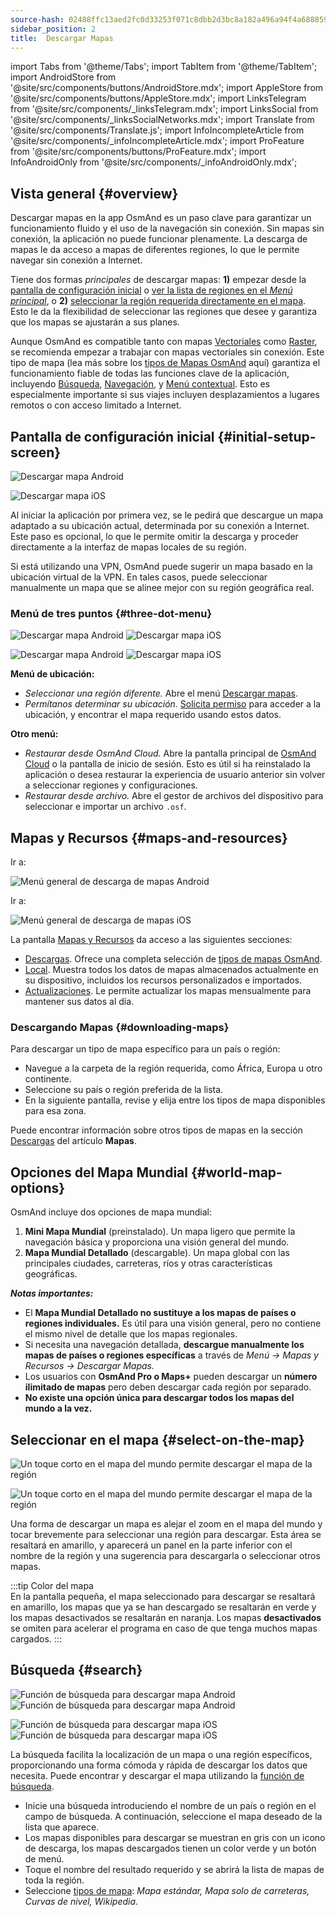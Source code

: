 ```yaml
---
source-hash: 02488ffc13aed2fc0d33253f071c8dbb2d3bc8a182a496a94f4a68885929b5dd
sidebar_position: 2
title:  Descargar Mapas
---
```


import Tabs from '@theme/Tabs';
import TabItem from '@theme/TabItem';
import AndroidStore from '@site/src/components/buttons/AndroidStore.mdx';
import AppleStore from '@site/src/components/buttons/AppleStore.mdx';
import LinksTelegram from '@site/src/components/_linksTelegram.mdx';
import LinksSocial from '@site/src/components/_linksSocialNetworks.mdx';
import Translate from '@site/src/components/Translate.js';
import InfoIncompleteArticle from '@site/src/components/_infoIncompleteArticle.mdx';
import ProFeature from '@site/src/components/buttons/ProFeature.mdx';
import InfoAndroidOnly from '@site/src/components/_infoAndroidOnly.mdx';



## Vista general {#overview}

Descargar mapas en la app OsmAnd es un paso clave para garantizar un funcionamiento fluido y el uso de la navegación sin conexión. Sin mapas sin conexión, la aplicación no puede funcionar plenamente. La descarga de mapas le da acceso a mapas de diferentes regiones, lo que le permite navegar sin conexión a Internet.  

Tiene dos formas *principales* de descargar mapas: **1)** empezar desde la [pantalla de configuración inicial](#initial-setup-screen) o [ver la lista de regiones en el *Menú principal*](#maps-and-resources), o **2)** [seleccionar la región requerida directamente en el mapa](#select-on-the-map). Esto le da la flexibilidad de seleccionar las regiones que desee y garantiza que los mapas se ajustarán a sus planes.  

Aunque OsmAnd es compatible tanto con mapas [Vectoriales](../map/vector-maps.md) como [Raster](../map/raster-maps.md), se recomienda empezar a trabajar con mapas vectoriales sin conexión. Este tipo de mapa (lea más sobre los [tipos de Mapas OsmAnd](../personal/maps-resources.md#map-types) aquí) garantiza el funcionamiento fiable de todas las funciones clave de la aplicación, incluyendo [Búsqueda](../search/index.md), [Navegación](../navigation/index.md), y [Menú contextual](../map/map-context-menu.md). Esto es especialmente importante si sus viajes incluyen desplazamientos a lugares remotos o con acceso limitado a Internet.


## Pantalla de configuración inicial {#initial-setup-screen}

<Tabs groupId="operating-systems" queryString="current-os">

<TabItem value="android" label="Android">

![Descargar mapa Android](@site/static/img/steps/start_screen_first_screen_andr.png)

</TabItem>

<TabItem value="ios" label="iOS">

![Descargar mapa iOS](@site/static/img/steps/start_screen_first_screen_ios.png)

</TabItem>

</Tabs>

Al iniciar la aplicación por primera vez, se le pedirá que descargue un mapa adaptado a su ubicación actual, determinada por su conexión a Internet. Este paso es opcional, lo que le permite omitir la descarga y proceder directamente a la interfaz de mapas locales de su región.  

Si está utilizando una VPN, OsmAnd puede sugerir un mapa basado en la ubicación virtual de la VPN. En tales casos, puede seleccionar manualmente un mapa que se alinee mejor con su región geográfica real.  


### Menú de tres puntos {#three-dot-menu}

<Tabs groupId="operating-systems" queryString="current-os">

<TabItem value="android" label="Android">

![Descargar mapa Android](@site/static/img/steps/start_screen_first_screen_location_andr.png)   ![Descargar mapa iOS](@site/static/img/steps/start_screen_first_screen_other_andr.png)

</TabItem>

<TabItem value="ios" label="iOS">

![Descargar mapa Android](@site/static/img/steps/start_screen_first_screen_location_ios.png)   ![Descargar mapa iOS](@site/static/img/steps/start_screen_first_screen_other_ios.png)

</TabItem>

</Tabs>

**Menú de ubicación:**

- *Seleccionar una región diferente.* Abre el menú [Descargar mapas](#maps-and-resources).
- *Permítanos determinar su ubicación.* [Solicita permiso](../start-with/first-steps.md#permission-to-access-the-location) para acceder a la ubicación, y encontrar el mapa requerido usando estos datos.

**Otro menú:**

- *Restaurar desde OsmAnd Cloud.* Abre la pantalla principal de [OsmAnd Cloud](../personal/osmand-cloud.md) o la pantalla de inicio de sesión. Esto es útil si ha reinstalado la aplicación o desea restaurar la experiencia de usuario anterior sin volver a seleccionar regiones y configuraciones.
- *Restaurar desde archivo.* Abre el gestor de archivos del dispositivo para seleccionar e importar un archivo `.osf`.  


## Mapas y Recursos {#maps-and-resources}

<Tabs groupId="operating-systems" queryString="current-os">

<TabItem value="android" label="Android">

Ir a: *<Translate android="true" ids="shared_string_menu,maps_and_resources,downloads"/>*

![Menú general de descarga de mapas Android](@site/static/img/personal/maps/download_menu_andr.png)  

</TabItem>

<TabItem value="ios" label="iOS">

Ir a: *<Translate ios="true" ids="shared_string_menu,res_mapsres"/>*

![Menú general de descarga de mapas iOS](@site/static/img/personal/maps/download_menu_ios.png)

</TabItem>

</Tabs>

La pantalla [Mapas y Recursos](../personal/maps-resources.md) da acceso a las siguientes secciones:

- [Descargas](../personal/maps-resources.md#downloads-menu). Ofrece una completa selección de [tipos de mapas OsmAnd](../personal/maps-resources.md#map-types).
- [Local](../personal/maps-resources.md#local-menu). Muestra todos los datos de mapas almacenados actualmente en su dispositivo, incluidos los recursos personalizados e importados.
- [Actualizaciones](../personal/maps-resources.md#updates-menu). Le permite actualizar los mapas mensualmente para mantener sus datos al día.

### Descargando Mapas {#downloading-maps}

Para descargar un tipo de mapa específico para un país o región:

- Navegue a la carpeta de la región requerida, como África, Europa u otro continente.
- Seleccione su país o región preferida de la lista.
- En la siguiente pantalla, revise y elija entre los tipos de mapa disponibles para esa zona.

Puede encontrar información sobre otros tipos de mapas en la sección [Descargas](../personal/maps-resources.md#downloads-menu) del artículo **Mapas**.

## Opciones del Mapa Mundial {#world-map-options}

OsmAnd incluye dos opciones de mapa mundial:  

1. **Mini Mapa Mundial** (preinstalado). Un mapa ligero que permite la navegación básica y proporciona una visión general del mundo.  
2. **Mapa Mundial Detallado** (descargable). Un mapa global con las principales ciudades, carreteras, ríos y otras características geográficas.

***Notas importantes:***

- El **Mapa Mundial Detallado no sustituye a los mapas de países o regiones individuales.** Es útil para una visión general, pero no contiene el mismo nivel de detalle que los mapas regionales.  
- Si necesita una navegación detallada, **descargue manualmente los mapas de países o regiones específicas** a través de *Menú → Mapas y Recursos → Descargar Mapas.*
- Los usuarios con **OsmAnd Pro o Maps+** pueden descargar un **número ilimitado de mapas** pero deben descargar cada región por separado.  
- **No existe una opción única para descargar todos los mapas del mundo a la vez.**


## Seleccionar en el mapa {#select-on-the-map}

<Tabs groupId="operating-systems" queryString="current-os">

<TabItem value="android" label="Android">

![Un toque corto en el mapa del mundo permite descargar el mapa de la región](@site/static/img/map/download_region_map_via_worldmap.png)

</TabItem>

<TabItem value="ios" label="iOS">

![Un toque corto en el mapa del mundo permite descargar el mapa de la región](@site/static/img/settings/download_region_map_via_worldmap_ios.png)

</TabItem>

</Tabs>

Una forma de descargar un mapa es alejar el zoom en el mapa del mundo y tocar brevemente para seleccionar una región para descargar. Esta área se resaltará en amarillo, y aparecerá un panel en la parte inferior con el nombre de la región y una sugerencia para descargarla o seleccionar otros mapas.  

:::tip Color del mapa  
En la pantalla pequeña, el mapa seleccionado para descargar se resaltará en amarillo, los mapas que ya se han descargado se resaltarán en verde y los mapas desactivados se resaltarán en naranja. Los mapas **desactivados** se omiten para acelerar el programa en caso de que tenga muchos mapas cargados.
:::

## Búsqueda {#search}

<Tabs groupId="operating-systems" queryString="current-os">

<TabItem value="android" label="Android">

![Función de búsqueda para descargar mapa Android](@site/static/img/settings/search_download_map_3_andr.png) ![Función de búsqueda para descargar mapa Android](@site/static/img/settings/search_download_map_4_andr.png)

</TabItem>

<TabItem value="ios" label="iOS">

![Función de búsqueda para descargar mapa iOS](@site/static/img/settings/search_download_map_1_ios.png) ![Función de búsqueda para descargar mapa iOS](@site/static/img/settings/search_download_map_2_ios.png)

</TabItem>

</Tabs>

La búsqueda facilita la localización de un mapa o una región específicos, proporcionando una forma cómoda y rápida de descargar los datos que necesita. Puede encontrar y descargar el mapa utilizando la [función de búsqueda](../search/index.md).

- Inicie una búsqueda introduciendo el nombre de un país o región en el campo de búsqueda. A continuación, seleccione el mapa deseado de la lista que aparece.
- Los mapas disponibles para descargar se muestran en gris con un icono de descarga, los mapas descargados tienen un color verde y un botón de menú.
- Toque el nombre del resultado requerido y se abrirá la lista de mapas de toda la región.
- Seleccione [tipos de mapa](../personal/maps-resources.md#map-types): *Mapa estándar, Mapa solo de carreteras, Curvas de nivel, Wikipedia*.